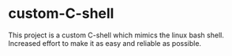 # custom-C-shell
This project is a custom C-shell which mimics the linux bash shell. Increased effort to make it as easy and reliable as possible.
